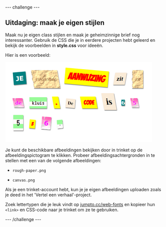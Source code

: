 --- challenge ---

## Uitdaging: maak je eigen stijlen

Maak nu je eigen class stijlen en maak je geheimzinnige brief nog interessanter. Gebruik de CSS die je in eerdere projecten hebt geleerd en bekijk de voorbeelden in **style.css** voor ideeën.

Hier is een voorbeeld:

![screenshot](images/letter-fonts-challenge3.png)

Je kunt de beschikbare afbeeldingen bekijken door in trinket op de afbeeldingspictogram te klikken. Probeer afbeeldingsachtergronden in te stellen met een van de volgende afbeeldingen:

+ `rough-paper.png`

+ `canvas.png`

Als je een trinket-account hebt, kun je je eigen afbeeldingen uploaden zoals je deed in het 'Vertel een verhaal'-project.

Zoek lettertypen die je leuk vindt op <a href="http://jumpto.cc/web-fonts" target="_blank">jumpto.cc/web-fonts</a> en kopieer hun `<link>` en CSS-code naar je trinket om ze te gebruiken.

--- /challenge ---